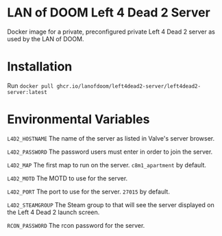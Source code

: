 # LAN of DOOM Left 4 Dead 2 Server
Docker image for a private, preconfigured private Left 4 Dead 2 server
as used by the LAN of DOOM.

# Installation
Run
``docker pull ghcr.io/lanofdoom/left4dead2-server/left4dead2-server:latest``

# Environmental Variables
``L4D2_HOSTNAME`` The name of the server as listed in Valve's server browser.

``L4D2_PASSWORD`` The password users must enter in order to join the server.

``L4D2_MAP`` The first map to run on the server. ``c8m1_apartment`` by default.

``L4D2_MOTD`` The MOTD to use for the server.

``L4D2_PORT`` The port to use for the server. ``27015`` by default.

``L4D2_STEAMGROUP`` The Steam group to that will see the server displayed on the
Left 4 Dead 2 launch screen.

``RCON_PASSWORD`` The rcon password for the server.